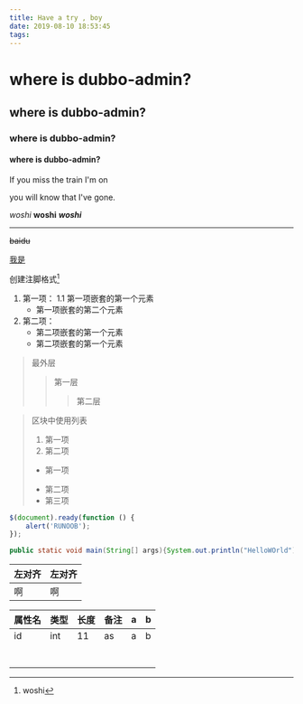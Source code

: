 ```yaml
---
title: Have a try , boy
date: 2019-08-10 18:53:45
tags:
---
```


# where is dubbo-admin?
## where is dubbo-admin?
### where is dubbo-admin?
#### where is dubbo-admin?


If you miss the train I'm on

you will know that I've gone.

*woshi*
**woshi**
***woshi***

***

~~baidu~~

<u>我是</u>



创建注脚格式[^woshi]

[^woshi]:woshi

1. 第一项：
    1.1 第一项嵌套的第一个元素
    * 第一项嵌套的第二个元素
2. 第二项：
    - 第二项嵌套的第一个元素
    - 第二项嵌套的第一个元素



> 最外层
> > 第一层
> >
> > > 第二层

> 区块中使用列表
> 1. 第一项
> 2. 第二项
> * 第一项
> + 第二项
> + 第三项


```javascript
$(document).ready(function () {
    alert('RUNOOB');
});
```
```java
public static void main(String[] args){System.out.println("HelloWOrld")}
```

|左对齐|左对齐|
|----|----|
|啊|啊|

| 属性名| 类型  | 长度 | 备注  |  a    |  b    |
| ---- | ---- | ---- | ---- | ---- | ---- |
|   id   |   int   |   11   |   as   |    a  |   b   |
|      |      |      |      |      |      |
|      |      |      |      |      |      |
|      |      |      |      |      |      |
|      |      |      |      |      |      |
|      |      |      |      |      |      |
|      |      |      |      |      |      |
|      |      |      |      |      |      |

